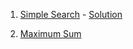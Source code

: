 1. [Simple Search](https://www.hackerearth.com/practice/algorithms/searching/linear-search/practice-problems/algorithm/simple-search-4/) - [Solution](1.cpp)

2. [Maximum Sum](https://www.hackerearth.com/practice/algorithms/searching/linear-search/practice-problems/algorithm/maximum-sum-4-f8d12458/)